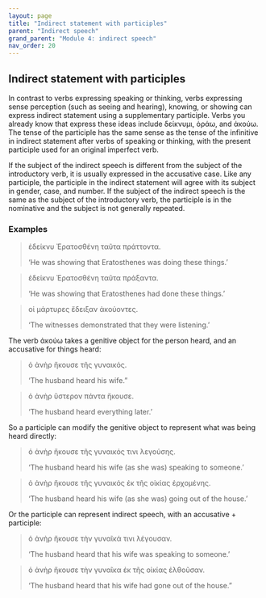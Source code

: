 ```yaml
---
layout: page
title: "Indirect statement with participles"
parent: "Indirect speech"
grand_parent: "Module 4: indirect speech"
nav_order: 20
---
```


## Indirect statement with participles

In contrast to verbs expressing speaking or thinking, verbs expressing sense perception (such as seeing and hearing), knowing, or showing can express indirect statement using a supplementary participle. Verbs you already know that express these ideas include δείκνυμι, ὁράω, and ἀκούω. 
The tense of the participle has the same sense as the tense of the infinitive in indirect statement after verbs of speaking or thinking, with the present participle used for an original imperfect verb.


If the subject of the indirect speech is different from the subject of the introductory verb, it is usually expressed in the accusative case. Like any participle, the participle in the indirect statement will agree with its subject in gender, case, and number. If the subject of the indirect speech is the same as the subject of the introductory verb, the participle is in the nominative and the subject is not generally repeated.

### Examples

> ἐδείκνυ Ἐρατοσθένη ταῦτα πράττοντα.
>
> ‘He was showing that Eratosthenes was doing these things.’

> ἐδείκνυ Ἐρατοσθένη ταῦτα πράξαντα. 
>
> ‘He was showing that Eratosthenes had done these things.’

>  οἱ μάρτυρες ἔδειξαν ἀκούοντες.
> 
> ‘The witnesses demonstrated that they were listening.’


The verb ἀκούω takes a genitive object for the person heard, and an accusative for things heard:


> ὁ ἀνὴρ ἤκουσε τῆς γυναικός. 
>
> ‘The husband heard his wife.”

> ὁ ἀνὴρ ὕστερον πάντα ἤκουσε. 
>
> ‘The husband heard everything later.’

So a participle can modify the genitive object to represent what was being heard directly:

> ὁ ἀνὴρ ἤκουσε τῆς γυναικός τινι λεγούσης.  
> 
> ‘The husband heard his wife (as she was) speaking to someone.’

> ὁ ἀνὴρ ἤκουσε τῆς γυναικός ἐκ τῆς οἰκίας ἐρχομένης.  
>
> ‘The husband heard his wife (as she was) going out of the house.’

Or the participle can represent indirect speech, with an accusative + participle:

> ὁ ἀνὴρ ἤκουσε τὴν γυναῖκά τινι λέγουσαν. 
> 
> ‘The husband heard that his wife was speaking to someone.’

> ὁ ἀνὴρ ἤκουσε τὴν γυναῖκα ἐκ τῆς οἰκίας ἐλθοῦσαν. 
> 
> ‘The husband heard that his wife had gone out of the house.”
